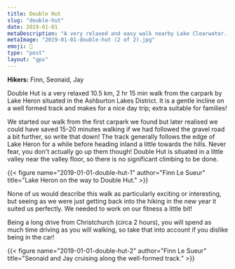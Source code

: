 ```yaml
---
title: Double Hut
slug: "double-hut"
date: 2019-01-01
metaDescription: "A very relaxed and easy walk nearby Lake Clearwater. While nice it is a long way to drive from Christchurch for comparatively little walking."
metaImage: "2019-01-01-double-hut (2 of 2).jpg"
emoji: 🥾
type: "post"
layout: "gps"
---
```


__Hikers:__ Finn, Seonaid, Jay

Double Hut is a very relaxed 10.5 km, 2 hr 15 min walk from the carpark by Lake Heron situated in the Ashburton Lakes District. It is a gentle incline on a well formed track and makes for a nice day trip; extra suitable for families!

We started our walk from the first carpark we found but later realised we could have saved 15-20 minutes walking if we had followed the gravel road a bit further, so write that down! The track generally follows the edge of Lake Heron for a while before heading inland a little towards the hills. Never fear, you don't actually go up them though! Double Hut is situated in a little valley near the valley floor, so there is no significant climbing to be done.

{{< figure name="2019-01-01-double-hut-1" author="Finn Le Sueur" title="Lake Heron on the way to Double Hut." >}}

None of us would describe this walk as particularly exciting or interesting, but seeing as we were just getting back into the hiking in the new year it suited us perfectly. We needed to work on our fitness a little bit!

Being a long drive from Christchurch (circa 2 hours), you will spend as much time driving as you will walking, so take that into account if you dislike being in the car!

{{< figure name="2019-01-01-double-hut-2" author="Finn Le Sueur" title="Seonaid and Jay cruising along the well-formed track." >}}

